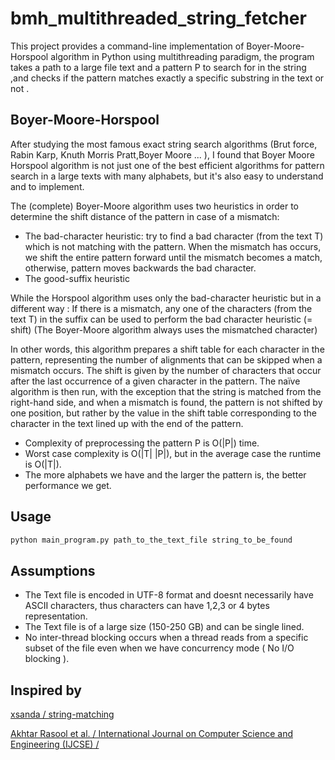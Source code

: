 # bmh_multithreaded_string_fetcher

This project provides a command-line implementation of  Boyer-Moore-Horspool algorithm in Python using multithreading paradigm, the program takes a path to a large file text and a pattern P to search for in the string ,and checks if the pattern matches exactly  a specific substring in the text or not .


## Boyer-Moore-Horspool
After studying the most famous exact string search algorithms (Brut force, Rabin Karp, Knuth Morris Pratt,Boyer Moore ... ), I found that Boyer Moore Horspool algorithm is not just one of the best efficient algorithms  for pattern search in a large texts with many alphabets, but it's also  easy to understand  and to implement.
    
The (complete) Boyer-Moore algorithm uses two heuristics in order to determine the shift distance of the pattern in case of a mismatch:
- The bad-character heuristic: try to find a bad character (from the text T) which is not matching with the pattern. When the mismatch has occurs, we shift the entire pattern forward until the mismatch becomes a match, otherwise, pattern moves backwards the bad character.
- The good-suffix heuristic        

While the Horspool algorithm uses only the bad-character heuristic but in a different way : 
If there is a mismatch, any one of the characters (from the text T) in the suffix can be used to perform the bad character heuristic (= shift)
(The Boyer-Moore algorithm always uses the mismatched character)

In other words, this algorithm prepares a shift table for each character in the pattern, representing the number of alignments that can be skipped when a mismatch occurs. The shift is given by the number of characters that occur after the last occurrence of a given character in the pattern.
The naïve algorithm is then run, with the exception that the string is matched from the right-hand side, and when a mismatch is found, the pattern is not shifted by one position, but rather by the value in the shift table corresponding to the character in the text lined up with the end of the pattern.

- Complexity of preprocessing the pattern P is  O(|P|) time.
- Worst case complexity is O(|T| |P|), but in the average case the runtime is O(|T|).
- The more alphabets we have and the larger the pattern is, the better performance we get.

## Usage

```bash
python main_program.py path_to_the_text_file string_to_be_found 
```

## Assumptions 
- The Text file is encoded in UTF-8 format and doesnt necessarily have ASCII characters, thus characters can have 1,2,3 or 4 bytes representation.  
- The Text file is of a large size (150-250 GB) and can be single lined. 
- No inter-thread blocking occurs when a thread reads from a specific subset of the file even when we have concurrency mode ( No I/O blocking ).
 


## Inspired by
[xsanda / string-matching](https://github.com/xsanda/string-matching)

[Akhtar Rasool et al. / International Journal on Computer Science and Engineering (IJCSE) / ](https://pdfs.semanticscholar.org/db88/1b63b73155e3fa8a99b5a4644d0a49ce5750.pdf?_ga=2.182993120.796037676.1560111262-1566878875.1560111262)

